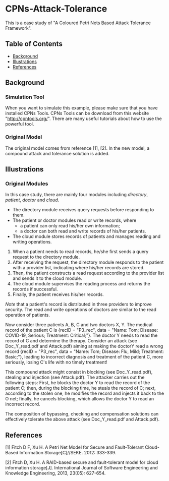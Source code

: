 # CPNs-Attack-Tolerance
This is a case study of "A Coloured Petri Nets Based Attack Tolerance Framework". 

## Table of Contents

- [Background](#Background)
- [Illustrations](#Illustrations)
- [References](#References)

## Background

### Simulation Tool

When you want to simulate this example, please make sure that you have installed CPNs Tools. CPNs Tools can be download from this website "http://cpntools.org/". There are many useful tutorials about how to use the powerful tool.

### Original Model

The original model comes from reference [1], [2]. In the new model, a compound attack and tolerance solution is added. 

## Illustrations

### Original Modules

In this case study, there are mainly four modules including _directory_, _patient_, _doctor_ and _cloud_. 
* The directory module receives query requests before responding to them. 
* The patient or doctor modules read or write records, where 
  - a patient can only read his/her own information;
  - a doctor can both read and write records of his/her patients. 
* The cloud module stores records of patients and manages reading and writing operations. 
 
1. When a patient needs to read records, he/she first sends a query request to the directory module. 
2. After receiving the request, the directory module responds to the patient with a provider list, indicating where his/her records are stored. 
3. Then, the patient constructs a read request according to the provider list and sends it to the cloud module. 
4. The cloud module supervises the reading process and returns the records if successful. 
5. Finally, the patient receives his/her records. 

*Note* that a patient's record is distributed in three providers to improve security. The read and write operations of doctors are similar to the read operation of patients. 

Now consider three patients A, B, C and two doctors X, Y. The medical record of the patient C is {recID = "P3\_rec", data = "Name: Tom; Disease: COVID-19, Serious; Treatment: Critical;"}. The doctor Y needs to read the record of C and determine the therapy. Consider an attack (see Doc_Y_read.pdf and Attack.pdf) aiming at making the doctorY read a wrong record {recID = "P3\_rec", data = "Name: Tom; Disease: Flu, Mild; Treatment: Basic;"}, leading to incorrect diagnosis and treatment of the patient C, more seriously, losing C's life with no timely treatment! 

This compound attack might consist in blocking (see Doc_Y_read.pdf), stealing and injection (see Attack.pdf). The attacker carries out the following steps: First, he blocks the doctor Y to read the record of the patient C; then, during the blocking time, he steals the record of C; next, according to the stolen one, he modifies the record and injects it back to the O net; finally, he cancels blocking, which allows the doctor Y to read an incorrect record.

The composition of bypassing, checking and compensation solutions can effectively tolerate the above attack (see Doc_Y_read.pdf and Attack.pdf).


## References

[1] Fitch D F, Xu H. A Petri Net Model for Secure and Fault-Tolerant Cloud-Based Information Storage[C]//SEKE. 2012: 333-339.

[2] Fitch D, Xu H. A RAID-based secure and fault-tolerant model for cloud information storage[J]. International Journal of Software Engineering and Knowledge Engineering, 2013, 23(05): 627-654.
